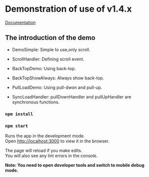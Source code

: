 # Demonstration of use of v1.4.x

[Documentation](https://github.com/zChenghao/pull-scroller-react#readme)

## The introduction of the demo

+ DemoSimple: Simple to use,only scroll.

+ ScrollHandler: Defining scroll event.

+ BackTopDemo: Using back-top.

+ BackTopShowAlways: Always show back-top.

+ PullLoadDemo: Using pull-dwon and pull-up.

+ SyncLoadHandler: pullDownHandler and pullUpHandler are synchronous functions.

### `npm install`

### `npm start`

Runs the app in the development mode.\
Open [http://localhost:3000](http://localhost:3000) to view it in the browser.

The page will reload if you make edits.\
You will also see any lint errors in the console.

**Note: You need to open developer tools and switch to mobile debug mode.**
